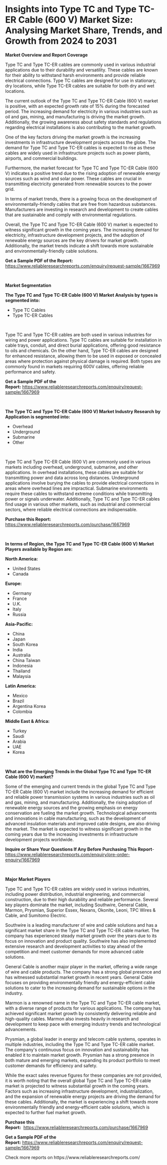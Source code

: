 <p><h1>Insights into Type TC and Type TC-ER Cable (600 V) Market Size: Analysing Market Share, Trends, and Growth from 2024 to 2031</h1></p><p><strong>Market Overview and Report Coverage</strong></p>
<p><p>Type TC and Type TC-ER cables are commonly used in various industrial applications due to their durability and versatility. These cables are known for their ability to withstand harsh environments and provide reliable electrical connections. Type TC cables are designed for use in stationary, dry locations, while Type TC-ER cables are suitable for both dry and wet locations.</p><p>The current outlook of the Type TC and Type TC-ER Cable (600 V) market is positive, with an expected growth rate of 15% during the forecasted period. The increasing demand for electricity in various industries such as oil and gas, mining, and manufacturing is driving the market growth. Additionally, the growing awareness about safety standards and regulations regarding electrical installations is also contributing to the market growth.</p><p>One of the key factors driving the market growth is the increasing investments in infrastructure development projects across the globe. The demand for Type TC and Type TC-ER cables is expected to rise as these cables are widely used in infrastructure projects such as power plants, airports, and commercial buildings.</p><p>Furthermore, the market forecast for Type TC and Type TC-ER Cable (600 V) indicates a positive trend due to the rising adoption of renewable energy sources such as wind and solar power. These cables are crucial in transmitting electricity generated from renewable sources to the power grid.</p><p>In terms of market trends, there is a growing focus on the development of environmentally-friendly cables that are free from hazardous substances. Manufacturers are investing in research and development to create cables that are sustainable and comply with environmental regulations.</p><p>Overall, the Type TC and Type TC-ER Cable (600 V) market is expected to witness significant growth in the coming years. The increasing demand for electricity, infrastructure development projects, and the adoption of renewable energy sources are the key drivers for market growth. Additionally, the market trends indicate a shift towards more sustainable and environmentally-friendly cable solutions.</p></p>
<p><strong>Get a Sample PDF of the Report:</strong> <a href="https://www.reliableresearchreports.com/enquiry/request-sample/1667969">https://www.reliableresearchreports.com/enquiry/request-sample/1667969</a></p>
<p>&nbsp;</p>
<p><strong>Market Segmentation</strong></p>
<p><strong>The Type TC and Type TC-ER Cable (600 V) Market Analysis by types is segmented into:</strong></p>
<p><ul><li>Type TC Cables</li><li>Type TC-ER Cables</li></ul></p>
<p>&nbsp;</p>
<p><p>Type TC and Type TC-ER cables are both used in various industries for wiring and power applications. Type TC cables are suitable for installation in cable trays, conduit, and direct burial applications, offering good resistance to oils and chemicals. On the other hand, Type TC-ER cables are designed for enhanced resistance, allowing them to be used in exposed or concealed areas where protection against physical damage is required. Both types are commonly found in markets requiring 600V cables, offering reliable performance and safety.</p></p>
<p><strong>Get a Sample PDF of the Report:</strong>&nbsp;<a href="https://www.reliableresearchreports.com/enquiry/request-sample/1667969">https://www.reliableresearchreports.com/enquiry/request-sample/1667969</a></p>
<p>&nbsp;</p>
<p><strong>The Type TC and Type TC-ER Cable (600 V) Market Industry Research by Application is segmented into:</strong></p>
<p><ul><li>Overhead</li><li>Underground</li><li>Submarine</li><li>Other</li></ul></p>
<p>&nbsp;</p>
<p><p>Type TC and Type TC-ER Cable (600 V) are commonly used in various markets including overhead, underground, submarine, and other applications. In overhead installations, these cables are suitable for transmitting power and data across long distances. Underground applications involve burying the cables to provide electrical connections in areas where overhead lines are impractical. Submarine environments require these cables to withstand extreme conditions while transmitting power or signals underwater. Additionally, Type TC and Type TC-ER cables find usage in various other markets, such as industrial and commercial sectors, where reliable electrical connections are indispensable.</p></p>
<p><strong>Purchase this Report:</strong>&nbsp; <a href="https://www.reliableresearchreports.com/purchase/1667969">https://www.reliableresearchreports.com/purchase/1667969</a></p>
<p>&nbsp;</p>
<p><strong>In terms of Region, the Type TC and Type TC-ER Cable (600 V) Market Players available by Region are:</strong></p>
<p>
    <p> <strong> North America: </strong>
        <ul>
            <li>United States</li>
            <li>Canada</li>
        </ul>
        </p> 
    <p> <strong> Europe: </strong>
        <ul>
            <li>Germany</li>
            <li>France</li>
            <li>U.K.</li>
            <li>Italy</li>
            <li>Russia</li>
        </ul>
        </p> 
    <p> <strong> Asia-Pacific: </strong>
        <ul>
            <li>China</li>
            <li>Japan</li>
            <li>South Korea</li>
            <li>India</li>
            <li>Australia</li>
            <li>China Taiwan</li>
            <li>Indonesia</li>
            <li>Thailand</li>
            <li>Malaysia</li>
        </ul>
        </p> 
    <p> <strong> Latin America: </strong>
        <ul>
            <li>Mexico</li>
            <li>Brazil</li>
            <li>Argentina Korea</li>
            <li>Colombia</li>
        </ul>
        </p> 
    <p> <strong> Middle East & Africa: </strong>
        <ul>
            <li>Turkey</li>
            <li>Saudi</li>
            <li>Arabia</li>
            <li>UAE</li>
            <li>Korea</li>
        </ul>
    </p>
    </p>
<p>&nbsp;</p>
<p><strong>What are the Emerging Trends in the Global Type TC and Type TC-ER Cable (600 V) market?</strong></p>
<p><p>Some of the emerging and current trends in the global Type TC and Type TC-ER Cable (600 V) market include the increasing demand for efficient and reliable power transmission systems in various industries such as oil and gas, mining, and manufacturing. Additionally, the rising adoption of renewable energy sources and the growing emphasis on energy conservation are fueling the market growth. Technological advancements and innovations in cable manufacturing, such as the development of advanced insulation materials and improved cable designs, are also driving the market. The market is expected to witness significant growth in the coming years due to the increasing investments in infrastructure development projects worldwide.</p></p>
<p><strong>Inquire or Share Your Questions If Any Before Purchasing This Report</strong>- <a href="https://www.reliableresearchreports.com/enquiry/pre-order-enquiry/1667969">https://www.reliableresearchreports.com/enquiry/pre-order-enquiry/1667969</a></p>
<p>&nbsp;</p>
<p><strong>Major Market Players</strong></p>
<p><p>Type TC and Type TC-ER cables are widely used in various industries, including power distribution, industrial engineering, and commercial construction, due to their high durability and reliable performance. Several key players dominate the market, including Southwire, General Cable, Marmon, Prysmian, Superior Essex, Nexans, Okonite, Leoni, TPC Wires & Cable, and Sumitomo Electric. </p><p>Southwire is a leading manufacturer of wire and cable solutions and has a significant market share in the Type TC and Type TC-ER cable market. The company has experienced steady market growth over the years due to its focus on innovation and product quality. Southwire has also implemented extensive research and development activities to stay ahead of the competition and meet customer demands for more advanced cable solutions. </p><p>General Cable is another major player in the market, offering a wide range of wire and cable products. The company has a strong global presence and has witnessed substantial market growth in recent years. General Cable focuses on providing environmentally friendly and energy-efficient cable solutions to cater to the increasing demand for sustainable options in the industry.</p><p>Marmon is a renowned name in the Type TC and Type TC-ER cable market, with a diverse range of products for various applications. The company has achieved significant market growth by consistently delivering reliable and high-quality cables. Marmon also invests heavily in research and development to keep pace with emerging industry trends and technological advancements.</p><p>Prysmian, a global leader in energy and telecom cable systems, operates in multiple industries, including the Type TC and Type TC-ER cable market. The company's continuous focus on innovation and sustainability has enabled it to maintain market growth. Prysmian has a strong presence in both mature and emerging markets, expanding its product portfolio to meet customer demands for efficiency and safety.</p><p>While the exact sales revenue figures for these companies are not provided, it is worth noting that the overall global Type TC and Type TC-ER cable market is projected to witness substantial growth in the coming years. Factors such as increasing infrastructure development, industrialization, and the expansion of renewable energy projects are driving the demand for these cables. Additionally, the market is experiencing a shift towards more environmentally friendly and energy-efficient cable solutions, which is expected to further fuel market growth.</p></p>
<p><strong>Purchase this Report:</strong>&nbsp;&nbsp;<a href="https://www.reliableresearchreports.com/purchase/1667969">https://www.reliableresearchreports.com/purchase/1667969</a></p>
<p></p>
<p><strong>Get a Sample PDF of the Report:</strong>&nbsp;<a href="https://www.reliableresearchreports.com/enquiry/request-sample/1667969">https://www.reliableresearchreports.com/enquiry/request-sample/1667969</a></p>
<p>Check more reports on https://www.reliableresearchreports.com/</p>